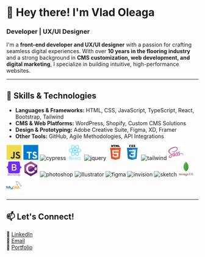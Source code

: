 # 👋 Hey there! I'm **Vlad Oleaga**

### Developer | UX/UI Designer

I'm a **front-end developer and UX/UI designer** with a passion for crafting seamless digital experiences. With over **10 years in the flooring industry** and a strong background in **CMS customization, web development, and digital marketing**, I specialize in building intuitive, high-performance websites. 

---

## 🚀 **Skills & Technologies**

- **Languages & Frameworks:** HTML, CSS, JavaScript, TypeScript, React, Bootstrap, Tailwind
- **CMS & Web Platforms:** WordPress, Shopify, Custom CMS Solutions
- **Design & Prototyping:** Adobe Creative Suite, Figma, XD, Framer
- **Other Tools:** GitHub, Agile Methodologies, API Integrations

<p align="left"> 
  <img src="https://raw.githubusercontent.com/devicons/devicon/master/icons/javascript/javascript-original.svg" alt="javascript" width="40" height="40"/>
  <img src="https://raw.githubusercontent.com/devicons/devicon/master/icons/typescript/typescript-original.svg" alt="typescript" width="40" height="40"/>  
  <img src="https://raw.githubusercontent.com/simple-icons/simple-icons/6e46ec1fc23b60c8fd0d2f2ff46db82e16dbd75f/icons/cypress.svg" alt="cypress" width="40" height="40"/>
  <img src="https://raw.githubusercontent.com/devicons/devicon/master/icons/react/react-original-wordmark.svg" alt="react" width="40" height="40"/>
  <img src="https://w7.pngwing.com/pngs/843/442/png-transparent-jquery-plain-logo-icon.png" alt="jquery" width="40" height="40"/>  
  <img src="https://raw.githubusercontent.com/devicons/devicon/master/icons/html5/html5-original-wordmark.svg" alt="html5" width="40" height="40"/>
  <img src="https://raw.githubusercontent.com/devicons/devicon/master/icons/css3/css3-original-wordmark.svg" alt="css3" width="40" height="40"/>
  <img src="https://www.vectorlogo.zone/logos/tailwindcss/tailwindcss-icon.svg" alt="tailwind" width="40" height="40"/>
  <img src="https://raw.githubusercontent.com/devicons/devicon/master/icons/sass/sass-original.svg" alt="sass" width="40" height="40"/>
  <img src="https://raw.githubusercontent.com/devicons/devicon/master/icons/bootstrap/bootstrap-plain-wordmark.svg" alt="bootstrap" width="40" height="40"/>
  <img src="https://raw.githubusercontent.com/devicons/devicon/master/icons/csharp/csharp-original.svg" alt="csharp" width="40" height="40"/>
  <img src="https://www.adobe.com/cc-shared/assets/img/product-icons/svg/photoshop-40.svg" alt="photoshop" width="40" height="40"/>
  <img src="https://www.vectorlogo.zone/logos/adobe_illustrator/adobe_illustrator-icon.svg" alt="illustrator" width="40" height="40"/>
  <img src="https://www.vectorlogo.zone/logos/figma/figma-icon.svg" alt="figma" width="40" height="40"/>
  <img src="https://www.vectorlogo.zone/logos/invisionapp/invisionapp-icon.svg" alt="invision" width="40" height="40"/>
  <img src="https://www.vectorlogo.zone/logos/sketchapp/sketchapp-icon.svg" alt="sketch" width="40" height="40"/>
  <img src="https://raw.githubusercontent.com/devicons/devicon/master/icons/mongodb/mongodb-original-wordmark.svg" alt="mongodb" width="40" height="40"/>
  <img src="https://raw.githubusercontent.com/devicons/devicon/master/icons/mysql/mysql-original-wordmark.svg" alt="mysql" width="40" height="40"/>
</p>

---

## 📫 **Let's Connect!**

💼 <a href="https://linkedin.com/in/vladimir-oleaga" target="_blank">LinkedIn</a>  
📧 <a href="mailto:vladimiroleaga@gmail.com" target="_blank">Email</a>  
🎸 <a href="https://vladoleaga.framer.website/" target="_blank">Portfolio</a>

